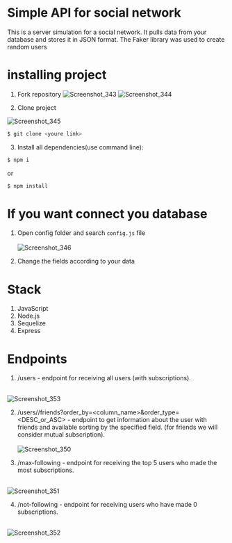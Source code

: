 # Simple API for social network
This is a server simulation for a social network. It pulls data from your database and stores it in JSON format. The Faker library was used to create random users
# installing project
1. Fork repository
![Screenshot_343](https://user-images.githubusercontent.com/104434132/204560917-22c5e742-4e51-4bdc-8926-45dda48aa1bf.png)
![Screenshot_344](https://user-images.githubusercontent.com/104434132/204560966-7c698d0e-1c56-423c-b49c-4f50b95a70b6.png)

2. Clone project

![Screenshot_345](https://user-images.githubusercontent.com/104434132/204563940-4bc19b5d-0b95-4a2c-9292-4e1c59059a0f.png)

  ```sh
  $ git clone <youre link>
  ```
3. Install all dependencies(use command line):
```sh 
$ npm i
``` 
or
```sh
$ npm install
```

# If you want connect you database
1. Open config folder and search ```config.js``` file <br> <br>
![Screenshot_346](https://user-images.githubusercontent.com/104434132/204564989-2fc0be77-f86d-4b71-a730-a886c6094f98.png)

2. Change the fields according to your data

# Stack
1. JavaScript
2. Node.js
3. Sequelize
4. Express

# Endpoints

1. /users - endpoint for receiving all users (with subscriptions).
<br> <br>

![Screenshot_353](https://user-images.githubusercontent.com/104434132/204756870-722291dd-ecd7-4b02-a856-91be355ebe66.png)


2. /users/<id>/friends?order_by=<column_name>&order_type=<DESC_or_ASC> - endpoint to get information about the user with friends and available sorting by the specified field. (for friends we will consider mutual subscription).
<br> <br>
![Screenshot_350](https://user-images.githubusercontent.com/104434132/204740337-bca9f83b-a624-4ec0-b93b-de2668e2148f.png)

3. /max-following - endpoint for receiving the top 5 users who made the most subscriptions.
<br> <br>

![Screenshot_351](https://user-images.githubusercontent.com/104434132/204741969-3a99709c-73f7-4ca6-aee3-1adf9e008479.png)

4. /not-following - endpoint for receiving users who have made 0 subscriptions.
<br><br>

![Screenshot_352](https://user-images.githubusercontent.com/104434132/204742196-f12cb133-4055-4ca6-9241-6aabc2db008f.png)


